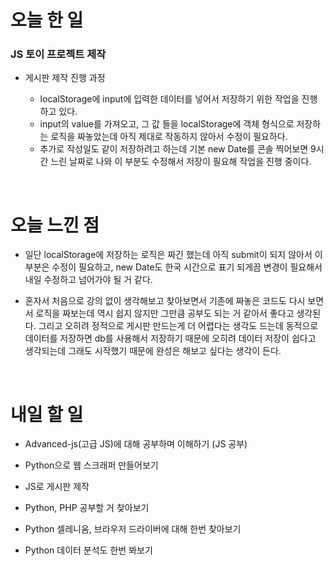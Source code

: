 # 오늘 한 일

### JS 토이 프로젝트 제작

- 게시판 제작 진행 과정

  - localStorage에 input에 입력한 데이터를 넣어서 저장하기 위한 작업을 진행하고 있다.
  - input의 value를 가져오고, 그 값 들을 localStorage에 객체 형식으로 저장하는 로직을 짜놓았는데 아직 제대로 작동하지 않아서 수정이 필요하다.
  - 추가로 작성일도 같이 저장하려고 하는데 기본 new Date를 콘솔 찍어보면 9시간 느린 날짜로 나와 이 부분도 수정해서 저장이 필요해 작업을 진행 중이다.

<br />

# 오늘 느낀 점

- 일단 localStorage에 저장하는 로직은 짜긴 했는데 아직 submit이 되지 않아서 이 부분은 수정이 필요하고, new Date도 한국 시간으로 표기 되게끔 변경이 필요해서 내일 수정하고 넘어가야 될 거 같다.

- 혼자서 처음으로 강의 없이 생각해보고 찾아보면서 기존에 짜놓은 코드도 다시 보면서 로직을 짜보는데 역시 쉽지 않지만 그만큼 공부도 되는 거 같아서 좋다고 생각된다. 그리고 오히려 정적으로 게시판 만드는게 더 어렵다는 생각도 드는데 동적으로 데이터를 저장하면 db를 사용해서 저장하기 때문에 오히려 데이터 저장이 쉽다고 생각되는데 그래도 시작했기 때문에 완성은 해보고 싶다는 생각이 든다.

<br />

# 내일 할 일

- Advanced-js(고급 JS)에 대해 공부하며 이해하기 (JS 공부)

- Python으로 웹 스크래퍼 만들어보기

- JS로 게시판 제작

- Python, PHP 공부할 거 찾아보기

- Python 셀레니움, 브라우저 드라이버에 대해 한번 찾아보기

- Python 데이터 분석도 한번 봐보기
